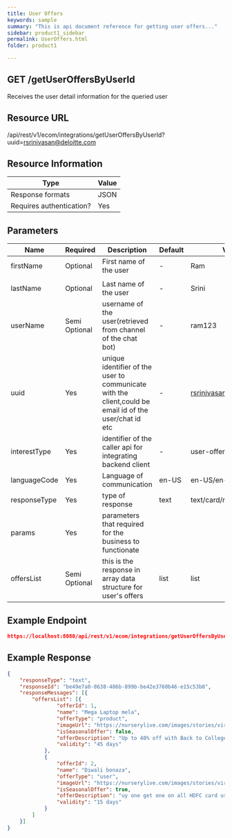 ```yaml
---
title: User Offers
keywords: sample
summary: "This is api document reference for getting user offers..."
sidebar: product1_sidebar
permalink: UserOffers.html
folder: product1

---
```





## GET /getUserOffersByUserId

Receives the user detail information for the queried user

## Resource URL

/api/rest/v1/ecom/integrations/getUserOffersByUserId?uuid=rsrinivasan@deloitte.com

## Resource Information

| Type                     | Value |
| ------------------------ | ----- |
| Response formats         | JSON  |
| Requires authentication? | Yes   |

## Parameters

| Name         | Required      | Description                                                  | Default | Value                    |
| ------------ | ------------- | ------------------------------------------------------------ | ------- | ------------------------ |
| firstName    | Optional      | First name of the user                                       | -       | Ram                      |
|              |               |                                                              |         |                          |
| lastName     | Optional      | Last name of the user                                        | -       | Srini                    |
| userName     | Semi Optional | username of the user(retrieved from channel of the chat bot) | -       | ram123                   |
| uuid         | Yes           | unique identifier of the user to communicate with the client,could be email id of the user/chat id etc | -       | rsrinivasan@deloitte.com |
| interestType | Yes           | identifier of the caller api for integrating backend client  | -       | user-offers              |
| languageCode | Yes           | Language of communication                                    | en-US   | en-US/en-AU/en-UK        |
| responseType | Yes           | type of response                                             | text    | text/card/media          |
| params       | Yes           | parameters that required for the business to functionate     |         |                          |
| offersList   | Semi Optional | this is the response in array data structure for user's offers | list    | list                     |



## Example Endpoint 

``````json
https://localhost:8080/api/rest/v1/ecom/integrations/getUserOffersByUserId?uuid=rama1234@gmail.com
``````

## Example Response

``````json
{
	"responseType": "text",
	"responseId": "be49e7a0-8638-486b-899b-be42e3760b46-e15c53b8",
	"responseMessages": [{
		"offersList": [{
				"offerId": 1,
				"name": "Mega Laptop mela",
				"offerType": "product",
            	"imageUrl": "https://nurserylive.com/images/stories/virtuemart/category/nurserylive-offers.png",
				"isSeasonalOffer": false,
				"offerDescription": "Up to 40% off with Back to College Offer on Laptops",
				"validity": "45 days"
			},
			{
				"offerId": 2,
				"name": "Diwali bonaza",
				"offerType": "user",
                "imageUrl": "https://nurserylive.com/images/stories/virtuemart/category/nurserylive-offers.png",
				"isSeasonalOffer": true,
				"offerDescription": "uy one get one on all HDFC card users",
				"validity": "15 days"
			}
		]
	}]
}
``````